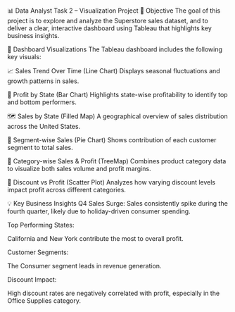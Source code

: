 📊 Data Analyst Task 2 – Visualization Project
🎯 Objective
The goal of this project is to explore and analyze the Superstore sales dataset, and to deliver a clear, interactive dashboard using Tableau that highlights key business insights.

📌 Dashboard Visualizations
The Tableau dashboard includes the following key visuals:

📈 Sales Trend Over Time (Line Chart)
Displays seasonal fluctuations and growth patterns in sales.

🧮 Profit by State (Bar Chart)
Highlights state-wise profitability to identify top and bottom performers.

🗺️ Sales by State (Filled Map)
A geographical overview of sales distribution across the United States.

🧩 Segment-wise Sales (Pie Chart)
Shows contribution of each customer segment to total sales.

🌳 Category-wise Sales & Profit (TreeMap)
Combines product category data to visualize both sales volume and profit margins.

🎯 Discount vs Profit (Scatter Plot)
Analyzes how varying discount levels impact profit across different categories.

💡 Key Business Insights
Q4 Sales Surge: Sales consistently spike during the fourth quarter, likely due to holiday-driven consumer spending.

Top Performing States:

California and New York contribute the most to overall profit.

Customer Segments:

The Consumer segment leads in revenue generation.

Discount Impact:

High discount rates are negatively correlated with profit, especially in the Office Supplies category.
